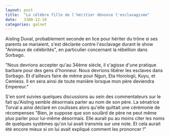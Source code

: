 ```yaml
---
layout: post
title:  "La célèbre fille de l'héritier dénonce l'esclavagisme"
date:   3300-12-18
categories: galnet
---
```

Aisling Duval, probablement seconde en lice pour hériter du trône si ses parents
se mariaient, s'est déclarée contre l'esclavage durant le show "Animaux de
célébrités", en particulier concernant la rébellion dans Sorbago.

"Nous devrions accepter qu'au 34ème siècle, il s'agisse d'une pratique barbare
pour des gens d'honneur.
Nous devrions libérer les esclaves dans Sorbago.
Et d'ailleurs faire de même pour Ngun, Eta Horologii, Kuyu, et Cemiess.
Il en sera ainsi de toute manière lorsque mon père deviendra Empereur."

S'en sont suivies quelques discussions au sein des commentateurs sur le fait
qu'Aisling semble désormais parler au nom de son père.
La sénatrice Torval a ainsi déclaré en coulisses alors qu'elle quittait une
cérémonie de récompenses "Bien, je suppose que son soulârd de père ne peut même
plus parler pour lui-même désormais. Elle aurait pu au moins citer les noms de
quelques systèmes qu'on lui avait transmis sur une note. Et cela aurait été
encore mieux si on lui avait expliqué comment les prononcer !"
